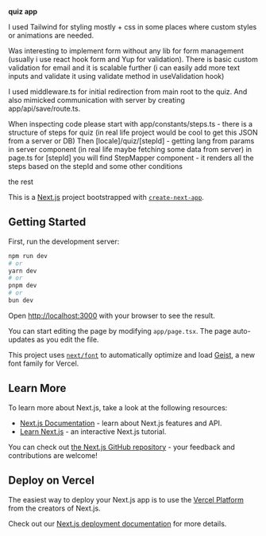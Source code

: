 **quiz app**

I used Tailwind for styling mostly + css in some places where custom styles or animations are needed.

Was interesting to implement form without any lib for form management (usually i use react hook form and Yup for validation).
There is basic custom validation for email and it is scalable further (i can easily add more text inputs and validate it using validate method 
in useValidation hook)

I used middleware.ts for initial redirection from main root to the quiz. And also mimicked communication with server by 
creating app/api/save/route.ts.

When inspecting code please start with app/constants/steps.ts - there is a structure of steps for quiz (in real life project would be cool to get this JSON from a server or DB)
Then [locale]/quiz/[stepId] - getting lang from params in server component (in real life maybe fetching some data from server)
in page.ts for [stepId] you will find StepMapper component - it renders all the steps based on the stepId and some other conditions

the rest 

This is a [Next.js](https://nextjs.org) project bootstrapped with [`create-next-app`](https://nextjs.org/docs/app/api-reference/cli/create-next-app).

## Getting Started

First, run the development server:

```bash
npm run dev
# or
yarn dev
# or
pnpm dev
# or
bun dev
```

Open [http://localhost:3000](http://localhost:3000) with your browser to see the result.

You can start editing the page by modifying `app/page.tsx`. The page auto-updates as you edit the file.

This project uses [`next/font`](https://nextjs.org/docs/app/building-your-application/optimizing/fonts) to automatically optimize and load [Geist](https://vercel.com/font), a new font family for Vercel.

## Learn More

To learn more about Next.js, take a look at the following resources:

- [Next.js Documentation](https://nextjs.org/docs) - learn about Next.js features and API.
- [Learn Next.js](https://nextjs.org/learn) - an interactive Next.js tutorial.

You can check out [the Next.js GitHub repository](https://github.com/vercel/next.js) - your feedback and contributions are welcome!

## Deploy on Vercel

The easiest way to deploy your Next.js app is to use the [Vercel Platform](https://vercel.com/new?utm_medium=default-template&filter=next.js&utm_source=create-next-app&utm_campaign=create-next-app-readme) from the creators of Next.js.

Check out our [Next.js deployment documentation](https://nextjs.org/docs/app/building-your-application/deploying) for more details.
